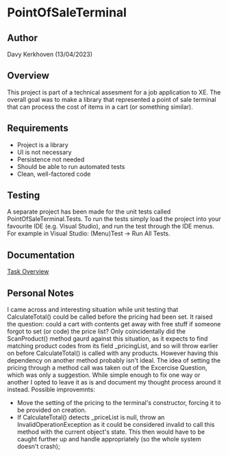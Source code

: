 # PointOfSaleTerminal

## Author
Davy Kerkhoven (13/04/2023)

## Overview
This project is part of a technical assesment for a job application to XE. The overall goal was to make a library that represented a point of sale terminal that can process the cost of items in a cart (or something similar).

## Requirements
- Project is a library
- UI is not necessary
- Persistence not needed
- Should be able to run automated tests
- Clean, well-factored code

## Testing
A separate project has been made for the unit tests called PointOfSaleTerminal.Tests. To run the tests simply load the project into your favourite IDE (e.g. Visual Studio), and run the test through the IDE menus. For example in Visual Studio: (Menu)Test -> Run All Tests.

## Documentation
[Task Overview](./XE_Programming_Exercise_v3.2.pdf)

## Personal Notes
I came across and interesting situation while unit testing that CalculateTotal() could be called before the pricing had been set. It raised the question: could a cart with contents get away with free stuff if someone forgot to set (or code) the price list? 
Only coincidentally did the ScanProduct() method gaurd against this situation, as it expects to find matching product codes from its field _pricingList, and so will throw earlier on before CalculateTotal() is called with any products. However having this dependency on another method probably isn't ideal.
The idea of setting the pricing through a method call was taken out of the Excercise Question, which was only a suggestion. While simple enough to fix one way or another I opted to leave it as is and document my thought process around it instead.
Possible improvemnts:
* Move the setting of the pricing to the terminal's constructor, forcing it to be provided on creation.
* If CalculateTotal() detects _priceList is null, throw an InvalidOperationException as it could be considered invalid to call this method with the current object's state. This then would have to be caught further up and handle appropriately (so the whole system doesn't crash);
